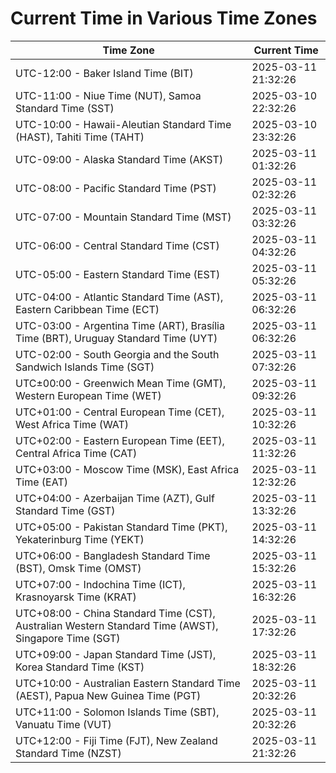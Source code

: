 # Current Time in Various Time Zones

| Time Zone | Current Time |
|-----------|--------------|
| UTC-12:00 - Baker Island Time (BIT) | 2025-03-11 21:32:26 |
| UTC-11:00 - Niue Time (NUT), Samoa Standard Time (SST) | 2025-03-10 22:32:26 |
| UTC-10:00 - Hawaii-Aleutian Standard Time (HAST), Tahiti Time (TAHT) | 2025-03-10 23:32:26 |
| UTC-09:00 - Alaska Standard Time (AKST) | 2025-03-11 01:32:26 |
| UTC-08:00 - Pacific Standard Time (PST) | 2025-03-11 02:32:26 |
| UTC-07:00 - Mountain Standard Time (MST) | 2025-03-11 03:32:26 |
| UTC-06:00 - Central Standard Time (CST) | 2025-03-11 04:32:26 |
| UTC-05:00 - Eastern Standard Time (EST) | 2025-03-11 05:32:26 |
| UTC-04:00 - Atlantic Standard Time (AST), Eastern Caribbean Time (ECT) | 2025-03-11 06:32:26 |
| UTC-03:00 - Argentina Time (ART), Brasília Time (BRT), Uruguay Standard Time (UYT) | 2025-03-11 06:32:26 |
| UTC-02:00 - South Georgia and the South Sandwich Islands Time (SGT) | 2025-03-11 07:32:26 |
| UTC±00:00 - Greenwich Mean Time (GMT), Western European Time (WET) | 2025-03-11 09:32:26 |
| UTC+01:00 - Central European Time (CET), West Africa Time (WAT) | 2025-03-11 10:32:26 |
| UTC+02:00 - Eastern European Time (EET), Central Africa Time (CAT) | 2025-03-11 11:32:26 |
| UTC+03:00 - Moscow Time (MSK), East Africa Time (EAT) | 2025-03-11 12:32:26 |
| UTC+04:00 - Azerbaijan Time (AZT), Gulf Standard Time (GST) | 2025-03-11 13:32:26 |
| UTC+05:00 - Pakistan Standard Time (PKT), Yekaterinburg Time (YEKT) | 2025-03-11 14:32:26 |
| UTC+06:00 - Bangladesh Standard Time (BST), Omsk Time (OMST) | 2025-03-11 15:32:26 |
| UTC+07:00 - Indochina Time (ICT), Krasnoyarsk Time (KRAT) | 2025-03-11 16:32:26 |
| UTC+08:00 - China Standard Time (CST), Australian Western Standard Time (AWST), Singapore Time (SGT) | 2025-03-11 17:32:26 |
| UTC+09:00 - Japan Standard Time (JST), Korea Standard Time (KST) | 2025-03-11 18:32:26 |
| UTC+10:00 - Australian Eastern Standard Time (AEST), Papua New Guinea Time (PGT) | 2025-03-11 20:32:26 |
| UTC+11:00 - Solomon Islands Time (SBT), Vanuatu Time (VUT) | 2025-03-11 20:32:26 |
| UTC+12:00 - Fiji Time (FJT), New Zealand Standard Time (NZST) | 2025-03-11 21:32:26 |
